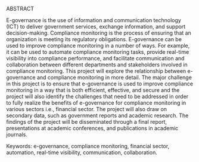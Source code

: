 ABSTRACT

E-governance is the use of information and communication technology (ICT) to deliver government services, exchange information, and support decision-making. Compliance monitoring is the process of ensuring that an organization is meeting its regulatory obligations. E-governance can be used to improve compliance monitoring in a number of ways. For example, it can be used to automate compliance monitoring tasks, provide real-time visibility into compliance performance, and facilitate communication and collaboration between different departments and stakeholders involved in compliance monitoring. This project will explore the relationship between e-governance and compliance monitoring in more detail. The major challenge in this project is to ensure that e-governance is used to improve compliance monitoring in a way that is both efficient, effective, and secure and the project will also identify the challenges that need to be addressed in order to fully realize the benefits of e-governance for compliance monitoring in various sectors i.e., financial sector. The project will also draw on secondary data, such as government reports and academic research. The findings of the project will be disseminated through a final report, presentations at academic conferences, and publications in academic journals.

Keywords: e-governance, compliance monitoring, financial sector, automation, real-time visibility, communication, collaboration.
